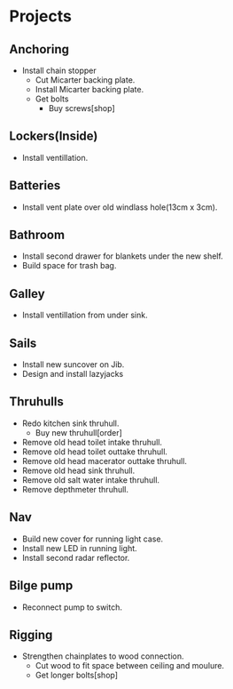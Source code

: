 # Projects

## Anchoring

- Install chain stopper
  - Cut Micarter backing plate.
  - Install Micarter backing plate.
  - Get bolts 
    - Buy screws[shop]

## Lockers(Inside)

- Install ventillation.

## Batteries

- Install vent plate over old windlass hole(13cm x 3cm).

## Bathroom

- Install second drawer for blankets under the new shelf.
- Build space for trash bag.

## Galley

- Install ventillation from under sink.

## Sails

- Install new suncover on Jib.
- Design and install lazyjacks

## Thruhulls

- Redo kitchen sink thruhull.
  - Buy new thruhull[order]
- Remove old head toilet intake thruhull.
- Remove old head toilet outtake thruhull.
- Remove old head macerator outtake thruhull.
- Remove old head sink thruhull.
- Remove old salt water intake thruhull.
- Remove depthmeter thruhull.

## Nav

- Build new cover for running light case.
- Install new LED in running light.
- Install second radar reflector.

## Bilge pump

- Reconnect pump to switch.

## Rigging

- Strengthen chainplates to wood connection.
  - Cut wood to fit space between ceiling and moulure.
  - Get longer bolts[shop]
